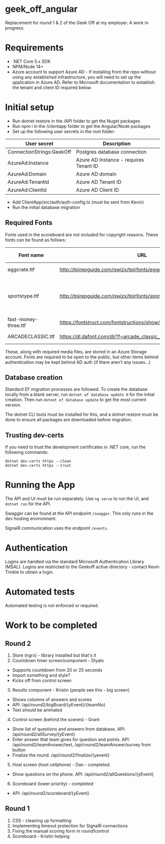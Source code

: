 # geek_off_angular

Replacement for round 1 & 2 of the Geek Off at my employer. A work in progress.

# Requirements

* .NET Core 5.x SDK
* NPM/Node 14+
* Azure account to support Azure AD - if installing from the repo without using any established infrastructure, you will need to set up the application in Azure AD. Refer to Microsoft documentation to establish the tenant and client ID required below.

# Initial setup

* Run dotnet restore in the /API folder to get the Nuget packages
* Run npm i in the /clientapp folder to get the Angular/Node packages
* Set up the following user secrets in the root folder:

| User secret | Description |
|--|--|
| ConnectionStrings:GeekOff | Postgres database connection |
| AzureAd:Instance | Azure AD Instance - requires Tenant ID |
| AzureAd:Domain | Azure AD domain |
| AzureAd:TenantId | Azure AD Tenant ID |
| AzureAd:ClientId | Azure AD Client ID |

* Add ClientApp/src/auth/auth-config.ts (must be sent from Kevin)
* Run the initial database migration

## Required Fonts

Fonts used in the scoreboard are not included for copyright reasons. These fonts can be found as follows:

| Font name | URL | Use | Changes required |
|--|--|--|--|
| eggcrate.ttf | http://tpirepguide.com/qwizx/tpirfonts/eggcrate.zip | Round 1 board | |
| sportstype.ttf | http://tpirepguide.com/qwizx/tpirfonts/sportstype.zip | Round 3 scores | Rename the file from "Sports Type Full.ttf" |
| fast-money-three.ttf | https://fontstruct.com/fontstructions/show/1181116/fast_money_three | Round 2 board | |
| ARCADECLASSIC.ttf | https://dl.dafont.com/dl/?f=arcade_classic_2 | Round 2 Scoreboard | |

These, along with required media files, are stored in an Azure Storage account. Fonts are required to be open to the public, but other items behind authentication may be kept behind AD auth (if there aren't any issues...)

## Database creation

Standard EF migration processes are followed. To create the database locally from a blank server, run `dotnet ef database update 0` for the initial creation. Then run `dotnet ef database update` to get the most current version. 

The dotnet CLI tools must be installed for this, and a dotnet restore must be done to ensure all packages are downloaded before migration.

## Trusting dev-certs

If you need to trust the development certificates in .NET core, run the following commands:
```
dotnet dev-certs https --clean
dotnet dev-certs https --trust
```

# Running the App

The API and UI must be run separately. Use `ng serve` to run the UI, and `dotnet run` for the API.

Swagger can be found at the API endpoint `/swagger`. This only runs in the dev hosting environment.

SignalR communication uses the endpoint `/events`.

# Authentication

Logins are handled via the standard Microsoft Authentication Library (MSAL). Logins are restricted to the Geekoff active directory - contact Kevin Trinkle to obtain a login.

# Automated tests

Automated testing is not enforced or required.

# Work to be completed

## Round 2

1. Store (ngrx) - library installed but that's it
2. Countdown timer screen/component - Diyalo
  * Supports countdown from 20 or 25 seconds
  * Import something and style?
  * Kicks off from control screen
3. Results component - Kristin (people see this - big screen)
  * Shows columns of answers and scores
  * API: /api/round2/bigBoard/{yEvent}/{teamNo}
  * Text should be animated
4. Control screen (behind the scenes) - Grant
  * Show list of questions and answers from database. API: /api/round2/allSurvey/{yEvent}
  * Enter answer that team gives for question and points. API: /api/round2/teamAnswer/text, /api/round2/teamAnswer/survey from button
  * Finalize the round. /api/round2/finalize/{yevent}
5. Host screen (host cellphone) - Dan - completed.
  * Show questions on the phone. API: /api/round2/allQuestions/{yEvent}
6. Scoreboard (lower priority) - completed
  * API: /api/round2/scoreboard/{yEvent}

## Round 1

1. CSS - cleaning up formatting
2. Implementing timeout protection for SignalR connections
3. Fixing the manual scoring form in round1control
4. Scoreboard - Kristin helping
